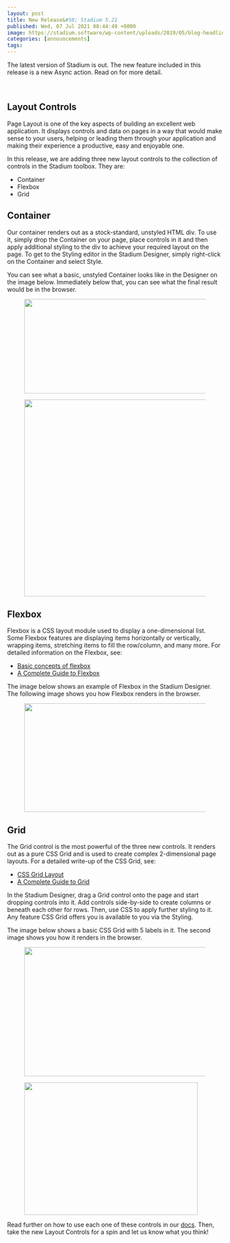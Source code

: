 ```yaml
---
layout: post
title: New Release&#58; Stadium 5.21
published: Wed, 07 Jul 2021 08:44:49 +0000
image: https://stadium.software/wp-content/uploads/2019/05/blog-headliners-02-650x350.jpg
categories: [announcements]
tags: 
---
```


<p>The latest version of Stadium is out. <span style="font-weight: 400;">The new feature included in this release is a new Async action. Read on for more detail.</span>
</p>
<p> </p>


<h2>Layout Controls</h2>



<p>Page Layout is one of the key aspects of building an excellent web application. It displays controls and data on pages in a way that would make sense to your users, helping or leading them through your application and making their experience a productive, easy and enjoyable one.</p>



<p>In this release, we are adding three new layout controls to the collection of controls in the Stadium toolbox. They are:</p>



<ul>
<li>Container</li>
<li>Flexbox</li>
<li>Grid</li>
</ul>



<p>
</p>



<h2>Container</h2>



<p>Our container renders out as a stock-standard, unstyled HTML div. To use it, simply drop the Container on your page, place controls in it and then apply additional styling to the div to achieve your required layout on the page. To get to the Styling editor in the Stadium Designer, simply right-click on the Container and select Style.</p>



<p>You can see what a basic, unstyled Container looks like in the Designer on the image below. Immediately below that, you can see what the final result would be in the browser.</p>



<figure class="wp-block-image size-large">
<img loading="lazy" width="747" height="220" src="https://stadium.software/wp-content/uploads/2021/07/Container-Designer.png" alt="" class="wp-image-1796" srcset="https://stadium.software/wp-content/uploads/2021/07/Container-Designer.png 747w, https://stadium.software/wp-content/uploads/2021/07/Container-Designer-300x88.png 300w, https://stadium.software/wp-content/uploads/2021/07/Container-Designer-650x191.png 650w" sizes="(max-width: 747px) 100vw, 747px"/>
</figure>



<figure class="wp-block-image size-large">
<img loading="lazy" width="673" height="459" src="https://stadium.software/wp-content/uploads/2021/07/Container-Browser.png" alt="" class="wp-image-1797" srcset="https://stadium.software/wp-content/uploads/2021/07/Container-Browser.png 673w, https://stadium.software/wp-content/uploads/2021/07/Container-Browser-300x205.png 300w, https://stadium.software/wp-content/uploads/2021/07/Container-Browser-650x443.png 650w" sizes="(max-width: 673px) 100vw, 673px"/>
</figure>



<h2>Flexbox</h2>



<p>Flexbox is a CSS layout module used to display a one-dimensional list. Some Flexbox features are displaying items horizontally or vertically, wrapping items, stretching items to fill the row/column, and many more. For detailed information on the Flexbox, see:</p>



<ul>
<li>
<a href="https://developer.mozilla.org/en-US/docs/Web/CSS/CSS_Flexible_Box_Layout/Basic_Concepts_of_Flexbox">Basic concepts of flexbox</a>
</li>
<li>
<a href="https://css-tricks.com/snippets/css/a-guide-to-flexbox/">A Complete Guide to Flexbox</a>
</li>
</ul>



<p>The image below shows an example of Flexbox in the Stadium Designer. The following image shows you how Flexbox renders in the browser.</p>



<figure class="wp-block-image size-large">
<img loading="lazy" width="812" height="253" src="https://stadium.software/wp-content/uploads/2021/07/Flexbox.png" alt="" class="wp-image-1798" srcset="https://stadium.software/wp-content/uploads/2021/07/Flexbox.png 812w, https://stadium.software/wp-content/uploads/2021/07/Flexbox-300x93.png 300w, https://stadium.software/wp-content/uploads/2021/07/Flexbox-768x239.png 768w, https://stadium.software/wp-content/uploads/2021/07/Flexbox-650x203.png 650w" sizes="(max-width: 812px) 100vw, 812px"/>
</figure>



<p>
</p>



<h2>Grid</h2>



<p>The Grid control is the most powerful of the three new controls. It renders out as a pure CSS Grid and is used to create complex 2-dimensional page layouts. For a detailed write-up of the CSS Grid, see:</p>



<ul>
<li>
<a href="https://developer.mozilla.org/en-US/docs/Web/CSS/CSS_Grid_Layout">CSS Grid Layout</a>
</li>
<li>
<a href="https://css-tricks.com/snippets/css/complete-guide-grid/">A Complete Guide to Grid</a>
</li>
</ul>



<p>In the Stadium Designer, drag a Grid control onto the page and start dropping controls into it. Add controls side-by-side to create columns or beneath each other for rows. Then, use CSS to apply further styling to it. Any feature CSS Grid offers you is available to you via the Styling.</p>



<p>The image below shows a basic CSS Grid with 5 labels in it. The second image shows you how it renders in the browser.</p>



<figure class="wp-block-image size-large">
<img loading="lazy" width="780" height="301" src="https://stadium.software/wp-content/uploads/2021/07/Grid-1.png" alt="" class="wp-image-1801" srcset="https://stadium.software/wp-content/uploads/2021/07/Grid-1.png 780w, https://stadium.software/wp-content/uploads/2021/07/Grid-1-300x116.png 300w, https://stadium.software/wp-content/uploads/2021/07/Grid-1-768x296.png 768w, https://stadium.software/wp-content/uploads/2021/07/Grid-1-650x251.png 650w" sizes="(max-width: 780px) 100vw, 780px"/>
</figure>



<figure class="wp-block-image size-large">
<img loading="lazy" width="405" height="309" src="https://stadium.software/wp-content/uploads/2021/07/Grid_in_browser-1.png" alt="" class="wp-image-1802" srcset="https://stadium.software/wp-content/uploads/2021/07/Grid_in_browser-1.png 405w, https://stadium.software/wp-content/uploads/2021/07/Grid_in_browser-1-300x229.png 300w" sizes="(max-width: 405px) 100vw, 405px"/>
</figure>



<p>Read further on how to use each one of these controls in our <a href="http://staging.stadium.software.s3-website-us-east-1.amazonaws.com/docs/Controls">docs</a>. Then, take the new Layout Controls for a spin and let us know what you think!</p>